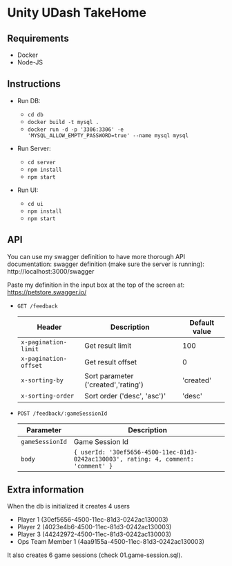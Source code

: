 # Unity UDash TakeHome

## Requirements
- Docker
- Node-JS

## Instructions
* Run DB:
  * `cd db`
  * `docker build -t mysql .`
  * `docker run -d -p '3306:3306' -e 'MYSQL_ALLOW_EMPTY_PASSWORD=true' --name mysql mysql`


* Run Server:
  * `cd server`
  * `npm install`
  * `npm start`


* Run UI:
  * `cd ui`
  * `npm install`
  * `npm start`
  

## API
  You can use my swagger definition to have more thorough API documentation:
  swagger definition (make sure the server is running): http://localhost:3000/swagger

  Paste my definition in the input box at the top of the screen at:
  https://petstore.swagger.io/

- `GET /feedback`

  | Header | Description | Default value |
  | ----------- | ----------- | ----------- |
  | `x-pagination-limit` | Get result limit | 100
  | `x-pagination-offset` | Get result offset | 0
  | `x-sorting-by` | Sort parameter ('created','rating') | 'created'
  | `x-sorting-order` | Sort order ('desc', 'asc')' | 'desc'

- `POST /feedback/:gameSessionId`

  | Parameter | Description |
  | ----------- | ----------- |
  | `gameSessionId` | Game Session Id |
  | `body` | ``{ userId: '30ef5656-4500-11ec-81d3-0242ac130003', rating: 4, comment: 'comment' }`` | 

## Extra information
 When the db is initialized it creates 4 users 
  - Player 1 (30ef5656-4500-11ec-81d3-0242ac130003)
  - Player 2 (4023e4b6-4500-11ec-81d3-0242ac130003)
  - Player 3 (44242972-4500-11ec-81d3-0242ac130003)
  - Ops Team Member 1 (4aa9155a-4500-11ec-81d3-0242ac130003)

It also creates 6 game sessions (check 01.game-session.sql).


